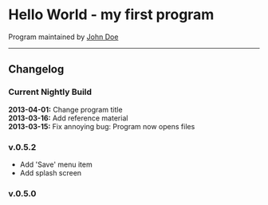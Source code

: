 Hello World - my first program
==============================

Program maintained by [John Doe](john.doe@myfirstprogram.org)

---

## Changelog

### Current Nightly Build
**2013-04-01:** Change program title  
**2013-03-16:** Add reference material  
**2013-03-15:** Fix annoying bug: Program now opens files

### v.0.5.2
- Add 'Save' menu item
- Add splash screen

### v.0.5.0
